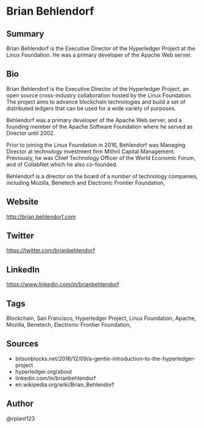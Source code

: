 # Brian Behlendorf

## Summary
Brian Behlendorf is the Executive Director of the Hyperledger Project at the Linux Foundation. He was a primary developer of the Apache Web server.

## Bio
Brian Behlendorf is the Executive Director of the Hyperledger Project, an open source cross-industry collaboration hosted by the Linux Foundation. The project aims to advance blockchain technologies and build a set of distributed ledgers that can be used for a wide variety of purposes.

Behlendorf was a primary developer of the Apache Web server, and a founding member of the Apache Software Foundation where he served as Director until 2002. 

Prior to joining the Linux Foundation in 2016, Behlendorf was Managing Director at technology investment firm Mithril Capital Management. Previously, he was Chief Technology Officer of the World Economic Forum, and of CollabNet which he also co-founded.

Behlendorf is a director on the board of a number of technology companies, including Mozilla, Benetech and Electronic Frontier Foundation,

## Website
http://brian.behlendorf.com

## Twitter
https://twitter.com/brianbehlendorf

## LinkedIn
https://www.linkedin.com/in/brianbehlendorf

## Tags
Blockchain, San Francisco, Hyperledger Project, Linux Foundation, Apache, Mozilla, Benetech, Electronic Frontier Foundation,

## Sources
- bitsonblocks.net/2016/12/09/a-gentle-introduction-to-the-hyperledger-project
- hyperledger.org/about
- linkedin.com/in/brianbehlendorf
- en.wikipedia.org/wiki/Brian_Behlendorf 

## Author
@rplant123
